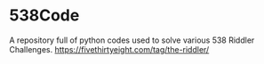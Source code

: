 # 538Code
A repository full of python codes used to solve various 538 Riddler Challenges. https://fivethirtyeight.com/tag/the-riddler/ 
